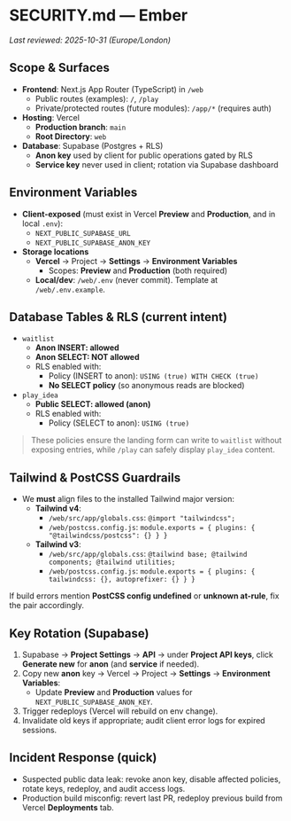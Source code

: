 # SECURITY.md — Ember

_Last reviewed: 2025-10-31 (Europe/London)_

## Scope & Surfaces

- **Frontend**: Next.js App Router (TypeScript) in `/web`
  - Public routes (examples): `/`, `/play`
  - Private/protected routes (future modules): `/app/*` (requires auth)
- **Hosting**: Vercel
  - **Production branch**: `main`
  - **Root Directory**: `web`
- **Database**: Supabase (Postgres + RLS)
  - **Anon key** used by client for public operations gated by RLS
  - **Service key** never used in client; rotation via Supabase dashboard

## Environment Variables

- **Client-exposed** (must exist in Vercel **Preview** and **Production**, and in local `.env`):
  - `NEXT_PUBLIC_SUPABASE_URL`
  - `NEXT_PUBLIC_SUPABASE_ANON_KEY`
- **Storage locations**
  - **Vercel** → Project → **Settings** → **Environment Variables**
    - Scopes: **Preview** and **Production** (both required)
  - **Local/dev**: `/web/.env` (never commit). Template at `/web/.env.example`.

## Database Tables & RLS (current intent)

- `waitlist`
  - **Anon INSERT: allowed**
  - **Anon SELECT: NOT allowed**
  - RLS enabled with:
    - Policy (INSERT to anon): `USING (true) WITH CHECK (true)`
    - **No SELECT policy** (so anonymous reads are blocked)
- `play_idea`
  - **Public SELECT: allowed (anon)**
  - RLS enabled with:
    - Policy (SELECT to anon): `USING (true)`

> These policies ensure the landing form can write to `waitlist` without exposing entries, while `/play` can safely display `play_idea` content.

## Tailwind & PostCSS Guardrails

- We **must** align files to the installed Tailwind major version:
  - **Tailwind v4**:
    - `/web/src/app/globals.css`: `@import "tailwindcss";`
    - `/web/postcss.config.js`: `module.exports = { plugins: { "@tailwindcss/postcss": {} } }`
  - **Tailwind v3**:
    - `/web/src/app/globals.css`: `@tailwind base; @tailwind components; @tailwind utilities;`
    - `/web/postcss.config.js`: `module.exports = { plugins: { tailwindcss: {}, autoprefixer: {} } }`

If build errors mention **PostCSS config undefined** or **unknown at-rule**, fix the pair accordingly.

## Key Rotation (Supabase)

1. Supabase → **Project Settings** → **API** → under **Project API keys**, click **Generate new** for **anon** (and **service** if needed).
2. Copy new **anon** key → Vercel → Project → **Settings** → **Environment Variables**:
   - Update **Preview** and **Production** values for `NEXT_PUBLIC_SUPABASE_ANON_KEY`.
3. Trigger redeploys (Vercel will rebuild on env change).
4. Invalidate old keys if appropriate; audit client error logs for expired sessions.

## Incident Response (quick)

- Suspected public data leak: revoke anon key, disable affected policies, rotate keys, redeploy, and audit access logs.
- Production build misconfig: revert last PR, redeploy previous build from Vercel **Deployments** tab.

